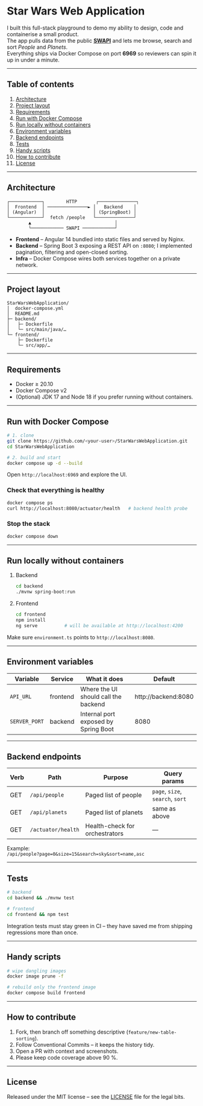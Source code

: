 # Star Wars Web Application

I built this full-stack playground to demo my ability to design, code and containerise a small product.  
The app pulls data from the public **[SWAPI](https://swapi.dev/)** and lets me browse, search and sort *People* and *Planets*.  
Everything ships via Docker Compose on port **6969** so reviewers can spin it up in under a minute.

---

## Table of contents
1. [Architecture](#architecture)  
2. [Project layout](#project-layout)  
3. [Requirements](#requirements)  
4. [Run with Docker Compose](#run-with-docker-compose)  
5. [Run locally without containers](#run-locally-without-containers)  
6. [Environment variables](#environment-variables)  
7. [Backend endpoints](#backend-endpoints)  
8. [Tests](#tests)  
9. [Handy scripts](#handy-scripts)  
10. [How to contribute](#how-to-contribute)  
11. [License](#license)

---

## Architecture
```
┌────────────┐        HTTP       ┌──────────────┐
│  Frontend  │ ───────────────► │   Backend    │
│ (Angular)  │                  │ (SpringBoot) │
└────────────┘  fetch /people   └──────────────┘
        ▲                               │
        └──────────── SWAPI ────────────┘
```
* **Frontend** – Angular 14 bundled into static files and served by Nginx.  
* **Backend**  – Spring Boot 3 exposing a REST API on `:8080`; I implemented pagination, filtering and open-closed sorting.  
* **Infra**     – Docker Compose wires both services together on a private network.

---

## Project layout
```
StarWarsWebApplication/
│  docker-compose.yml
│  README.md
├─ backend/
│   ├─ Dockerfile
│   └─ src/main/java/…
└─ frontend/
    ├─ Dockerfile
    └─ src/app/…
```

---

## Requirements
* Docker ≥ 20.10  
* Docker Compose v2  
* (Optional) JDK 17 and Node 18 if you prefer running without containers.

---

## Run with Docker Compose
```bash
# 1. clone
git clone https://github.com/<your-user>/StarWarsWebApplication.git
cd StarWarsWebApplication

# 2. build and start
docker compose up -d --build
```
Open `http://localhost:6969` and explore the UI.

### Check that everything is healthy
```bash
docker compose ps
curl http://localhost:8080/actuator/health   # backend health probe
```

### Stop the stack
```bash
docker compose down
```

---

## Run locally without containers
1. Backend  
   ```bash
   cd backend
   ./mvnw spring-boot:run
   ```  
2. Frontend  
   ```bash
   cd frontend
   npm install
   ng serve          # will be available at http://localhost:4200
   ```
Make sure `environment.ts` points to `http://localhost:8080`.

---

## Environment variables
| Variable      | Service  | What it does                                      | Default                |
|---------------|----------|---------------------------------------------------|------------------------|
| `API_URL`     | frontend | Where the UI should call the backend              | http://backend:8080    |
| `SERVER_PORT` | backend  | Internal port exposed by Spring Boot              | 8080                   |

---

## Backend endpoints
| Verb | Path             | Purpose                                | Query params                    |
|------|------------------|----------------------------------------|---------------------------------|
| GET  | `/api/people`    | Paged list of people                   | `page`, `size`, `search`, `sort`|
| GET  | `/api/planets`   | Paged list of planets                  | same as above                   |
| GET  | `/actuator/health` | Health-check for orchestrators       | —                               |

Example:  
`/api/people?page=0&size=15&search=sky&sort=name,asc`

---

## Tests
```bash
# backend
cd backend && ./mvnw test

# frontend
cd frontend && npm test
```
Integration tests must stay green in CI – they have saved me from shipping regressions more than once.

---

## Handy scripts
```bash
# wipe dangling images
docker image prune -f

# rebuild only the frontend image
docker compose build frontend
```

---

## How to contribute
1. Fork, then branch off something descriptive (`feature/new-table-sorting`).  
2. Follow Conventional Commits – it keeps the history tidy.  
3. Open a PR with context and screenshots.  
4. Please keep code coverage above 90 %.

---

## License
Released under the MIT license – see the [LICENSE](LICENSE) file for the legal bits.